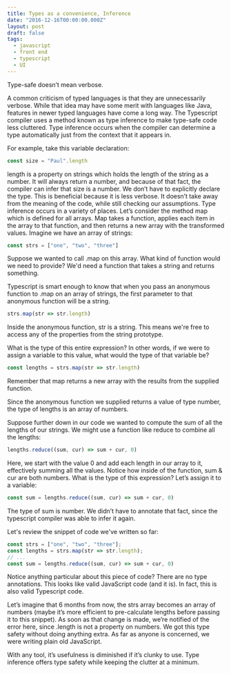 ```yaml
---
title: Types as a convenience, Inference
date: "2016-12-16T00:00:00.000Z"
layout: post
draft: false
tags:
  - javascript
  - front end
  - typescript
  - UI
---
```


Type-safe doesn’t mean verbose.

A common criticism of typed languages is that they are unnecessarily verbose. While that idea may have some merit with languages like Java, features in newer typed languages have come a long way. The Typescript compiler uses a method known as type inference to make type-safe code less cluttered.
Type inference occurs when the compiler can determine a type automatically just from the context that it appears in.

For example, take this variable declaration:

````js
const size = "Paul".length
````

length is a property on strings which holds the length of the string as a number. It will always return a number, and because of that fact, the compiler can infer that size is a number. We don’t have to explicitly declare the type.
This is beneficial because it is less verbose. It doesn’t take away from the meaning of the code, while still checking our assumptions.
Type inference occurs in a variety of places. Let’s consider the method map which is defined for all arrays. Map takes a function, applies each item in the array to that function, and then returns a new array with the transformed values.
Imagine we have an array of strings:

````js
const strs = ["one", "two", "three"]
````

Suppose we wanted to call .map on this array. What kind of function would we need to provide? We'd need a function that takes a string and returns something.

Typescript is smart enough to know that when you pass an anonymous function to .map on an array of strings, the first parameter to that anonymous function will be a string.
````js
strs.map(str => str.length)
````
Inside the anonymous function, str is a string. This means we're free to access any of the properties from the string prototype.

What is the type of this entire expression? In other words, if we were to assign a variable to this value, what would the type of that variable be?
````js
const lengths = strs.map(str => str.length)
````
Remember that map returns a new array with the results from the supplied function.

Since the anonymous function we supplied returns a value of type number, the type of lengths is an array of numbers.

Suppose further down in our code we wanted to compute the sum of all the lengths of our strings. We might use a function like reduce to combine all the lengths:

````js
lengths.reduce((sum, cur) => sum + cur, 0)
````
Here, we start with the value 0 and add each length in our array to it, effectively summing all the values. Notice how inside of the function, sum & cur are both numbers.
What is the type of this expression? Let’s assign it to a variable:
````js
const sum = lengths.reduce((sum, cur) => sum + cur, 0)
````
The type of sum is number. We didn’t have to annotate that fact, since the typescript compiler was able to infer it again.

Let's review the snippet of code we've written so far:
````js
const strs = ["one", "two", "three"];
const lengths = strs.map(str => str.length);
// ...
const sum = lengths.reduce((sum, cur) => sum + cur, 0)
````
Notice anything particular about this piece of code? There are no type annotations. This looks like valid JavaScript code (and it is). In fact, this is also valid Typescript code.

Let’s imagine that 6 months from now, the strs array becomes an array of numbers (maybe it’s more efficient to pre-calculate lengths before passing it to this snippet). As soon as that change is made, we’re notified of the error here, since .length is not a property on numbers. We got this type safety without doing anything extra. As far as anyone is concerned, we were writing plain old JavaScript.

With any tool, it’s usefulness is diminished if it’s clunky to use. Type inference offers type safety while keeping the clutter at a minimum.
